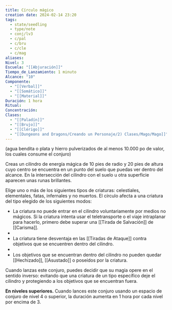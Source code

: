 ```yaml
---
title: Círculo mágico
creation date: 2024-02-14 23:20
tags:
  - state/seedling
  - type/note
  - conj/lv3
  - c/pal
  - c/bru
  - c/cle
  - c/mag
aliases: 
Nivel: 3
Escuela: "[[Abjuración]]"
Tiempo_de_Lanzamiento: 1 minuto
Alcance: "10"
Componente:
  - "[[Verbal]]"
  - "[[Somático]]"
  - "[[Material]]"
Duración: 1 hora
Ritual: 
Concentración: 
Clases:
  - "[[Paladín]]"
  - "[[Brujo]]"
  - "[[Clérigo]]"
  - "[[Dungeons and Dragons/Creando un Personaje/2) Clases/Mago/Mago]]"
---
```

(agua bendita o plata y hierro pulverizados de al menos 10.000 po de valor, los cuales consume el conjuro)

Creas un cilindro de energía mágica de 10 pies de radio y 20 pies de altura cuyo centro se encuentra en un punto del suelo que puedas ver dentro del alcance. En la intersección del cilindro con el suelo u otra superficie aparecen unas runas brillantes.

Elige uno o más de los siguientes tipos de criaturas: celestiales, elementales, fatas, infernales y no muertos. El círculo afecta a una criatura del tipo elegido de los siguientes modos:

- La criatura no puede entrar en el cilindro voluntariamente por medios no mágicos. Si la criatura intenta usar el teletransporte o el viaje intraplanar para hacerlo, primero debe superar una [[Tirada de Salvación]] de [[Carisma]].
- 
- La criatura tiene desventaja en las [[Tiradas de Ataque]] contra objetivos que se encuentren dentro del cilindro.
- 
- Los objetivos que se encuentran dentro del cilindro no pueden quedar [[Hechizado]], [[Asustado]] o poseídos por la criatura.

Cuando lanzas este conjuro, puedes decidir que su magia opere en el sentido inverso: evitando que una criatura de un tipo específico deje el cilindro y protegiendo a los objetivos que se encuentran fuera.

**En niveles superiores.** Cuando lances este conjuro usando un espacio de conjuro de nivel 4 o superior, la duración aumenta en 1 hora por cada nivel por encima de 3.
